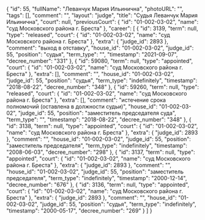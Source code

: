 {
    "id": 55,
    "fullName": "Леванчук Мария Ильинична",
    "photoURL": "",
    "tags": [],
    "comment": "",
    "layout": "judge",
    "title": "Судья Леванчук Мария Ильинична",
    "court": null,
    "previousCourt": {
        "id": "01-002-03-02",
        "name": "суд Московского района г. Бреста"
    },
    "career": [
        {
            "id": 3139,
            "term": null,
            "type": "released",
            "court": {
                "id": "01-002-03-02",
                "name": "суд Московского района г. Бреста"
            },
            "extra": {
                "judge_id": 2893
            },
            "comment": "выход в отставку",
            "house_id": "01-002-03-02",
            "judge_id": 55,
            "position": "судья",
            "term_type": "",
            "timestamp": "2021-09-07",
            "decree_number": "331"
        },
        {
            "id": 59080,
            "term": null,
            "type": "appointed",
            "court": {
                "id": "01-002-03-02",
                "name": "суд Московского района г. Бреста"
            },
            "extra": [],
            "comment": "",
            "house_id": "01-002-03-02",
            "judge_id": 55,
            "position": "судья",
            "term_type": "indefinitely",
            "timestamp": "2018-08-22",
            "decree_number": "348"
        },
        {
            "id": 59260,
            "term": null,
            "type": "released",
            "court": {
                "id": "01-002-03-02",
                "name": "суд Московского района г. Бреста"
            },
            "extra": [],
            "comment": "истечение срока полномочий (оставлена в должности судьи)",
            "house_id": "01-002-03-02",
            "judge_id": 55,
            "position": "заместитель председателя суда",
            "term_type": "",
            "timestamp": "2018-08-22",
            "decree_number": "348"
        },
        {
            "id": 3138,
            "term": null,
            "type": "appointed",
            "court": {
                "id": "01-002-03-02",
                "name": "суд Московского района г. Бреста"
            },
            "extra": {
                "judge_id": 2893
            },
            "comment": "",
            "house_id": "01-002-03-02",
            "judge_id": 55,
            "position": "заместитель председателя",
            "term_type": "indefinitely",
            "timestamp": "2008-06-03",
            "decree_number": "298"
        },
        {
            "id": 3137,
            "term": null,
            "type": "appointed",
            "court": {
                "id": "01-002-03-02",
                "name": "суд Московского района г. Бреста"
            },
            "extra": {
                "judge_id": 2893
            },
            "comment": "",
            "house_id": "01-002-03-02",
            "judge_id": 55,
            "position": "заместитель председателя",
            "term_type": "indefinitely",
            "timestamp": "2000-12-14",
            "decree_number": "676"
        },
        {
            "id": 3136,
            "term": null,
            "type": "appointed",
            "court": {
                "id": "01-002-03-02",
                "name": "суд Московского района г. Бреста"
            },
            "extra": {
                "judge_id": 2893
            },
            "comment": "",
            "house_id": "01-002-03-02",
            "judge_id": 55,
            "position": "судья",
            "term_type": "indefinitely",
            "timestamp": "2000-05-17",
            "decree_number": "269"
        }
    ]
}